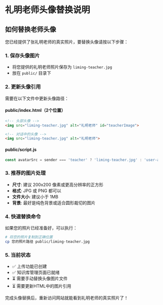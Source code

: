 # 礼明老师头像替换说明

## 如何替换老师头像

您已经提供了张礼明老师的真实照片，要替换头像请按以下步骤：

### 1. 保存头像图片
- 将您提供的礼明老师照片保存为 `liming-teacher.jpg`
- 放在 `public/` 目录下

### 2. 更新头像引用
需要在以下文件中更新头像路径：

#### public/index.html（2个位置）
```html
<!-- 头部头像 -->
<img src="liming-teacher.jpg" alt="礼明老师" id="teacherImage">

<!-- 对话中的头像 -->
<img src="liming-teacher.jpg" alt="礼明老师">
```

#### public/script.js
```javascript
const avatarSrc = sender === 'teacher' ? 'liming-teacher.jpg' : 'user-avatar.svg';
```

### 3. 推荐的图片处理
- **尺寸**: 建议 200x200 像素或更高分辨率的正方形
- **格式**: JPG 或 PNG 都可以
- **文件大小**: 建议小于 1MB
- **背景**: 最好是纯色背景或适合圆形裁切的图片

### 4. 快速替换命令
如果您的照片已经准备好，可以执行：
```bash
# 将您的照片复制到正确位置
cp 您的照片路径 public/liming-teacher.jpg
```

### 5. 当前状态
- ✅ 上传功能已创建
- ✅ 知识库管理页面已就绪
- ⏳ 需要手动替换头像图片文件
- ⏳ 需要更新HTML中的图片引用

完成头像替换后，重新访问网站就能看到礼明老师的真实照片了！ 